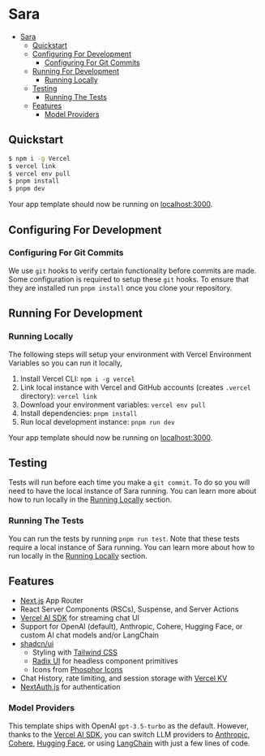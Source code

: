 # Sara

- [Sara](#Sara)
  - [Quickstart](#Quickstart)
  - [Configuring For Development](#Configuring-For-Development)
    - [Configuring For Git Commits](#Configuring-For-Git-Commits)
  - [Running For Development](#Running-For-Development)
    - [Running Locally](#Running-Locally)
  - [Testing](#Testing)
    - [Running The Tests](#Running-The-Tests)
  - [Features](#Features)
    - [Model Providers](#Model-Providers)

## Quickstart

```bash
$ npm i -g Vercel
$ vercel link
$ vercel env pull
$ pnpm install
$ pnpm dev
```

Your app template should now be running on [localhost:3000](http://localhost:3000/).

## Configuring For Development

### Configuring For Git Commits

We use `git` hooks to verify certain functionality before commits are made. Some configuration is required to setup these `git` hooks. To ensure that they are installed run `pnpm install` once you clone your repository.

## Running For Development

### Running Locally

The following steps will setup your environment with Vercel Environment Variables so you can run it locally,

1. Install Vercel CLI: `npm i -g vercel`
2. Link local instance with Vercel and GitHub accounts (creates `.vercel` directory): `vercel link`
3. Download your environment variables: `vercel env pull`
4. Install dependencies: `pnpm install`
5. Run local development instance: `pnpm run dev`

Your app template should now be running on [localhost:3000](http://localhost:3000/).

## Testing

Tests will run before each time you make a `git commit`. To do so you will need to have the local instance of Sara running. You can learn more about how to run locally in the [Running Locally](#Running-Locally) section.

### Running The Tests

You can run the tests by running `pnpm run test`. Note that these tests require a local instance of Sara running. You can learn more about how to run locally in the [Running Locally](#Running-Locally) section.

## Features

- [Next.js](https://nextjs.org) App Router
- React Server Components (RSCs), Suspense, and Server Actions
- [Vercel AI SDK](https://sdk.vercel.ai/docs) for streaming chat UI
- Support for OpenAI (default), Anthropic, Cohere, Hugging Face, or custom AI chat models and/or LangChain
- [shadcn/ui](https://ui.shadcn.com)
  - Styling with [Tailwind CSS](https://tailwindcss.com)
  - [Radix UI](https://radix-ui.com) for headless component primitives
  - Icons from [Phosphor Icons](https://phosphoricons.com)
- Chat History, rate limiting, and session storage with [Vercel KV](https://vercel.com/storage/kv)
- [NextAuth.js](https://github.com/nextauthjs/next-auth) for authentication

### Model Providers

This template ships with OpenAI `gpt-3.5-turbo` as the default. However, thanks to the [Vercel AI SDK](https://sdk.vercel.ai/docs), you can switch LLM providers to [Anthropic](https://anthropic.com), [Cohere](https://cohere.com/), [Hugging Face](https://huggingface.co), or using [LangChain](https://js.langchain.com) with just a few lines of code.



